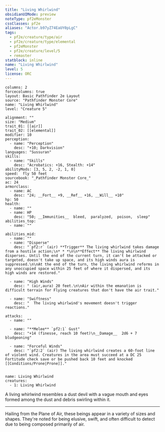 ```yaml
---
title: "Living Whirlwind"
obsidianUIMode: preview
noteType: pf2eMonster
cssClasses: pf2e
aliases: "Actor.b97yZ74EaUY0pLgC" 
tags:
  - pf2e/creature/type/air
  - pf2e/creature/type/elemental
  - pf2eMonster
  - pf2e/creature/level/5
  - remaster
statblock: inline
name: "Living Whirlwind"
level: 5
license: ORC
---
```


```statblock
columns: 2
forcecolumns: true
layout: Basic Pathfinder 2e Layout
source: "Pathfinder Monster Core"
name: "Living Whirlwind"
level: "Creature 5"

alignment: ""
size: "Medium"
trait_01: [[air]]
trait_02: [[elemental]]
modifier: 10
perception:
  - name: "Perception"
    desc: "+10; Darkvision"
languages: "Sussuran"
skills:
  - name: "Skills"
    desc: "Acrobatics: +16, Stealth: +14"
abilityMods: [3, 5, 2, -2, 1, 0]
speed:  fly 50 feet
sourcebook: "_Pathfinder Monster Core_"
ac: 24
armorclass:
  - name: AC
    desc: "24; __Fort__ +9, __Ref__ +16, __Will__ +10"
hp: 50
health:
  - name: ""
  - name: HP
    desc: "50; __Immunities__  bleed,  paralyzed,  poison,  sleep"
abilities_top:
  - name: ""

abilities_mid:
  - name: ""
  - name: "Disperse"
    desc: "`pf2:r` (air) **Trigger** The living whirlwind takes damage from a hostile action;\n* * *\n\n**Effect** The living whirlwind disperses. Until the end of the current turn, it can't be attacked or targeted, doesn't take up space, and its high winds aura is suppressed.\n\nAt the end of the turn, the living whirlwind reforms in any unoccupied space within 25 feet of where it dispersed, and its high winds are restored."

  - name: "High Winds"
    desc: " (air,aura) 20 feet.\n\nAir within the emanation is difficult terrain for Flying creatures that don't have the air trait."

  - name: "Swiftness"
    desc: "  The living whirlwind's movement doesn't trigger reactions."

attacks:
  - name: ""

  - name: "**Melee** `pf2:1` Gust"
    desc: "+14 (finesse, reach 10 feet)\n__Damage__  2d6 + 7 bludgeoning"

  - name: "Forceful Winds"
    desc: "`pf2:2` (air) The living whirlwind creates a 60-foot line of violent wind. Creatures in the area must succeed at a DC 25 Fortitude check save or be pushed back 10 feet and knocked [[Conditions/Prone|Prone]]."
 
```

```encounter-table
name: Living Whirlwind
creatures:
  - 1: Living Whirlwind
```



A living whirlwind resembles a dust devil with a vague mouth and eyes formed among the dust and debris swirling within it.

* * *

Hailing from the Plane of Air, these beings appear in a variety of sizes and shapes. They're noted for being elusive, swift, and often difficult to detect due to being composed primarily of air.
